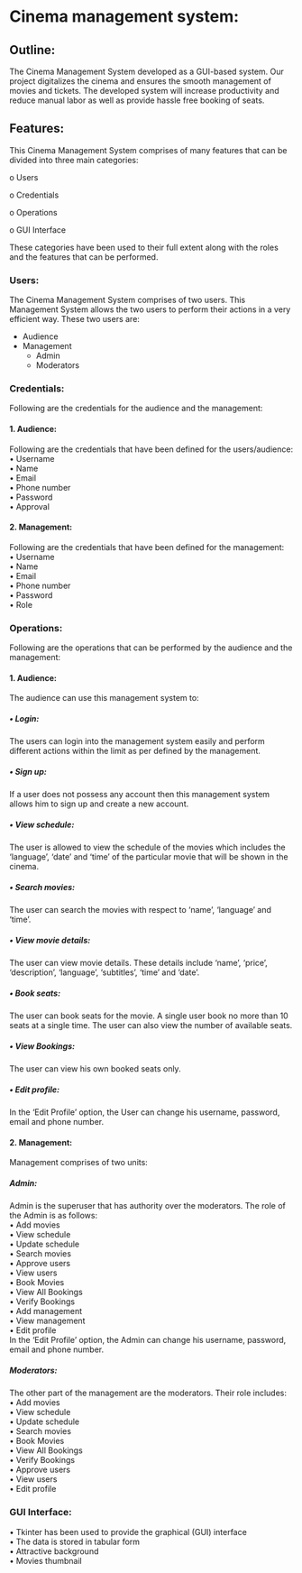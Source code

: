 <h1>Cinema management system:</h1>
<h2>Outline:</h2>
The Cinema Management System developed as a GUI-based system. Our project digitalizes the cinema and ensures the smooth management of movies and tickets. The developed system will increase productivity and reduce manual labor as well as provide hassle free booking of seats. 
<h2>Features:</h2>
This Cinema Management System comprises of many features that can be divided into three main categories:

o	Users

o	Credentials

o	Operations

o	GUI Interface

These categories have been used to their full extent along with the roles and the features that can be performed.
<h3>Users:</h3>
The Cinema Management System comprises of two users. This Management System allows the two users to perform their actions in a very efficient way. These two users are:
<ul>
  <li>Audience</li>
  <li>Management
  <ul><li>Admin</li>
      <li>Moderators</li>
  </ul>
</ul>

<h3>Credentials:</h3>
Following are the credentials for the audience and the management:
<h4>1.	Audience:</h4>
Following are the credentials that have been defined for the users/audience:<br>
•	Username<br>
•	Name<br>
•	Email<br>
•	Phone number<br>
•	Password<br>
•	Approval <br>

<h4>2.	Management:</h4>
Following are the credentials that have been defined for the management:<br>
•	Username<br>
•	Name<br>
•	Email<br>
•	Phone number<br>
•	Password<br>
•	Role<br>

<h3>Operations:</h3>
Following are the operations that can be performed by the audience and the management:
<h4>1.	Audience:</h4>
The audience can use this management system to:
<h5>•	Login:</h5>
The users can login into the management system easily and perform different actions within the limit as per defined by the management.  
<h5>•	Sign up:</h5>
If a user does not possess any account then this management system allows him to sign up and create a new account.
<h5>•	View schedule:</h5>
The user is allowed to view the schedule of the movies which includes the ‘language’, ‘date’ and ‘time’ of the particular movie that will be shown in the cinema.
<h5>•	Search movies:</h5>
The user can search the movies with respect to ‘name’, ‘language’ and ‘time’.
<h5>•	View movie details:</h5>
The user can view movie details. These details include ‘name’, ‘price’, ‘description’, ‘language’, ‘subtitles’, ‘time’ and ‘date’.
<h5>•	Book seats:</h5>
The user can book seats for the movie. A single user book no more than 10 seats at a single time. The user can also view the number of available seats. 
<h5>•	View Bookings:</h5>
The user can view his own booked seats only.
<h5>•	Edit profile:</h5>
In the ‘Edit Profile’ option, the User can change his username, password, email and phone number.
<h4>2.	Management:</h4>
Management comprises of two units:
 	<h5>Admin:</h5>
Admin is the superuser that has authority over the moderators. The role of the Admin is as follows:<br>
•	Add movies<br>
•	View schedule<br>
•	Update schedule<br>
•	Search movies<br>
•	Approve users<br>
•	View users<br>
•	Book Movies<br>
•	View All Bookings<br>
•	Verify Bookings<br>
•	Add management<br>
•	View management<br>
•	Edit profile<br>
In the ‘Edit Profile’ option, the Admin can change his username, password, email and phone number. 
 	<h5>Moderators:</h5>
The other part of the management are the moderators. Their role includes:	<br>
•	Add movies<br>
•	View schedule<br>
•	Update schedule<br>
•	Search movies<br>
•	Book Movies<br>
•	View All Bookings<br>
•	Verify Bookings<br>
•	Approve users<br>
•	View users<br>
•	Edit profile<br>
<h3>GUI Interface:</h3>

•	Tkinter has been used to provide the graphical (GUI) interface<br>
•	The data is stored in tabular form<br>
•	Attractive background<br>
•	Movies thumbnail   <br>
